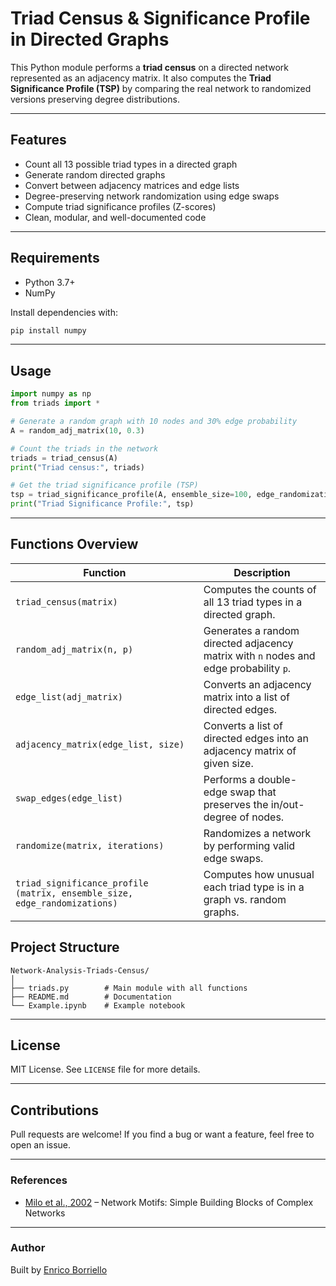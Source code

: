 # Triad Census & Significance Profile in Directed Graphs

This Python module performs a **triad census** on a directed network represented as an adjacency matrix. It also computes the **Triad Significance Profile (TSP)** by comparing the real network to randomized versions preserving degree distributions.

---

## Features

- Count all 13 possible triad types in a directed graph
- Generate random directed graphs
- Convert between adjacency matrices and edge lists
- Degree-preserving network randomization using edge swaps
- Compute triad significance profiles (Z-scores)
- Clean, modular, and well-documented code

---

## Requirements

- Python 3.7+
- NumPy

Install dependencies with:

```bash
pip install numpy
```

---

## Usage

```python
import numpy as np
from triads import *

# Generate a random graph with 10 nodes and 30% edge probability
A = random_adj_matrix(10, 0.3)

# Count the triads in the network
triads = triad_census(A)
print("Triad census:", triads)

# Get the triad significance profile (TSP)
tsp = triad_significance_profile(A, ensemble_size=100, edge_randomizations=500)
print("Triad Significance Profile:", tsp)
```

---


## Functions Overview

| Function | Description |
|---------|-------------|
| `triad_census(matrix)` | Computes the counts of all 13 triad types in a directed graph. |
| `random_adj_matrix(n, p)` | Generates a random directed adjacency matrix with `n` nodes and edge probability `p`. |
| `edge_list(adj_matrix)` | Converts an adjacency matrix into a list of directed edges. |
| `adjacency_matrix(edge_list, size)` | Converts a list of directed edges into an adjacency matrix of given size. |
| `swap_edges(edge_list)` | Performs a double-edge swap that preserves the in/out-degree of nodes. |
| `randomize(matrix, iterations)` | Randomizes a network by performing valid edge swaps. |
| `triad_significance_profile (matrix, ensemble_size, edge_randomizations)` | Computes how unusual each triad type is in a graph vs. random graphs. |



## Project Structure

```
Network-Analysis-Triads-Census/
│
├── triads.py        # Main module with all functions
├── README.md        # Documentation
└── Example.ipynb    # Example notebook
```


---

## License

MIT License. See `LICENSE` file for more details.

---

## Contributions

Pull requests are welcome! If you find a bug or want a feature, feel free to open an issue.

---

### References

- [Milo et al., 2002](https://www.science.org/doi/10.1126/science.298.5594.824) – Network Motifs: Simple Building Blocks of Complex Networks


---


### Author

Built by [Enrico Borriello](https://github.com/EnricoBorriello)









